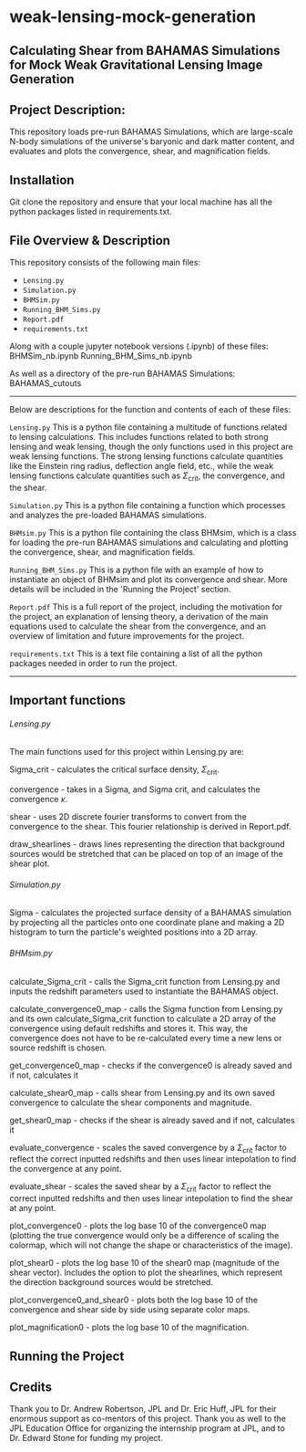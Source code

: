 # weak-lensing-mock-generation

## Calculating Shear from BAHAMAS Simulations for Mock Weak Gravitational Lensing Image Generation

## Project Description:
This repository loads pre-run BAHAMAS Simulations, which are large-scale N-body simulations of the universe's baryonic and dark matter content, and evaluates and plots the convergence, shear, and magnification fields.

## Installation
Git clone the repository and ensure that your local machine has all the python packages listed in requirements.txt.

## File Overview & Description
This repository consists of the following main files:
- `Lensing.py`
- `Simulation.py`
- `BHMSim.py`
- `Running_BHM_Sims.py`
- `Report.pdf`
- `requirements.txt`


Along with a couple jupyter notebook versions (.ipynb) of these files:
BHMSim_nb.ipynb
Running_BHM_Sims_nb.ipynb

As well as a directory of the pre-run BAHAMAS Simulations:
BAHAMAS_cutouts

---

Below are descriptions for the function and contents of each of these files:

`Lensing.py`
This is a python file containing a multitude of functions related to lensing calculations. This includes functions related to both strong lensing and weak lensing, though the only functions used in this project are weak lensing functions. The strong lensing functions calculate quantities like the Einstein ring radius, deflection angle field, etc., while the weak lensing functions calculate quantities such as $\Sigma_{\mathrm{crit}}$, the convergence, and the shear.

`Simulation.py`
This is a python file containing a function which processes and analyzes the pre-loaded BAHAMAS simulations.

`BHMsim.py`
This is a python file containing the class BHMsim, which is a class for loading the pre-run BAHAMAS simulations and calculating and plotting the convergence, shear, and magnification fields.

`Running_BHM_Sims.py`
This is a python file with an example of how to instantiate an object of BHMsim and plot its convergence and shear. More details will be included in the 'Running the Project' section.

`Report.pdf`
This is a full report of the project, including the motivation for the project, an explanation of lensing theory, a derivation of the main equations used to calculate the shear from the convergence, and an overview of limitation and future improvements for the project.

`requirements.txt`
This is a text file containing a list of all the python packages needed in order to run the project.

---
## Important functions

###### Lensing.py
The main functions used for this project within Lensing.py are:

Sigma_crit - calculates the critical surface density, $\Sigma_{\mathrm{crit}}$.

convergence - takes in a Sigma, and Sigma crit, and calculates the convergence $\kappa$.

shear - uses 2D discrete fourier transforms to convert from the convergence to the shear. This fourier relationship is derived in Report.pdf.

draw_shearlines - draws lines representing the direction that background sources would be stretched that can be placed on top of an image of the shear plot.



###### Simulation.py

Sigma - calculates the projected surface density of a BAHAMAS simulation by projecting all the particles onto one coordinate plane and making a 2D histogram to turn the particle's weighted positions into a 2D array.


###### BHMsim.py
calculate_Sigma_crit - calls the Sigma_crit function from Lensing.py and inputs the redshift parameters used to instantiate the BAHAMAS object.

calculate_convergence0_map - calls the Sigma function from Lensing.py and its own calculate_Sigma_crit function to calculate a 2D array of the convergence using default redshifts and stores it. This way, the convergence does not have to be re-calculated every time a new lens or source redshift is chosen.

get_convergence0_map - checks if the convergence0 is already saved and if not, calculates it

calculate_shear0_map - calls shear from Lensing.py and its own saved convergence to calculate the shear components and magnitude.

get_shear0_map - checks if the shear is already saved and if not, calculates it

evaluate_convergence - scales the saved convergence by a $\Sigma_{\mathrm{crit}}$ factor to reflect the correct inputted redshifts and then uses linear intepolation to find the convergence at any point.

evaluate_shear - scales the saved shear by a $\Sigma_{\mathrm{crit}}$ factor to reflect the correct inputted redshifts and then uses linear intepolation to find the shear at any point.

plot_convergence0 - plots the log base 10 of the convergence0 map (plotting the true convergence would only be a difference of scaling the colormap, which will not change the shape or characteristics of the image).

plot_shear0 - plots the log base 10 of the shear0 map (magnitude of the shear vector). Includes the option to plot the shearlines, which represent the direction background sources would be stretched.

plot_convergence0_and_shear0 - plots both the log base 10 of the convergence and shear side by side using separate color maps.

plot_magnification0 - plots the log base 10 of the magnification.





## Running the Project

## Credits
Thank you to Dr. Andrew Robertson, JPL and Dr. Eric Huff, JPL for their enormous support as co-mentors of this project. Thank you as well to the JPL Education Office for organizing the internship program at JPL, and to Dr. Edward Stone for funding my project.